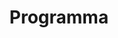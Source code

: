 ---
id: program
layout: page
title: Programma
nav: true
nav_order: 3
dropdown: true
children:
  - title: Aspettando AIUCD2025
    permalink: /waiting-for-aiucd2025/
  - title: Keynote Speakers
    permalink: /keynotes/
  - title: Programma dettagliato
    permalink: /detailed-schedule/
  - title: Atti del convegno
    permalink: /proceedings/            
---